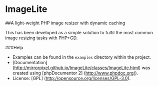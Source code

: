 # ImageLite

##A light-weight PHP image resizer with dynamic caching

This has been developed as a simple solution to fulfil the most common image resizing tasks with PHP+GD.

###Help
+ Examples can be found in the `examples` directory within the project.
+ [Documentation] (http://mirrorpixel.github.io/ImageLite/classes/ImageLite.html) was created using [phpDocumentor 2] (http://www.phpdoc.org/).
+ License: [GPL] (http://opensource.org/licenses/GPL-3.0).

